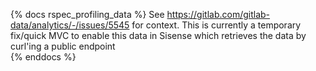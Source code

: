 {% docs rspec_profiling_data %}
See https://gitlab.com/gitlab-data/analytics/-/issues/5545 for context. 
This is currently a temporary fix/quick MVC to enable this data in Sisense which retrieves the data by curl'ing a public endpoint  
{% enddocs %}

